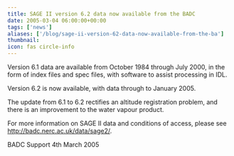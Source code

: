```yaml
---
title: SAGE II version 6.2 data now available from the BADC
date: 2005-03-04 06:00:00+00:00
tags: ['news']
aliases: ['/blog/sage-ii-version-62-data-now-available-from-the-ba']
thumbnail: 
icon: fas circle-info
---
```

 
 

Version 6.1 data are available from October 1984 through July 2000, 
in the form of index files and spec files, with software to assist processing 
in IDL. 
 
Version 6.2 is now available, with data through to January 2005. 


 
The update from 6.1 to 6.2 rectifies an altitude registration problem, and there is an improvement to the water vapour product. 


 
For more information on SAGE II data and conditions of access, please see 
<http://badc.nerc.ac.uk/data/sage2/>.




 
BADC Support
4th March 2005



 


 


